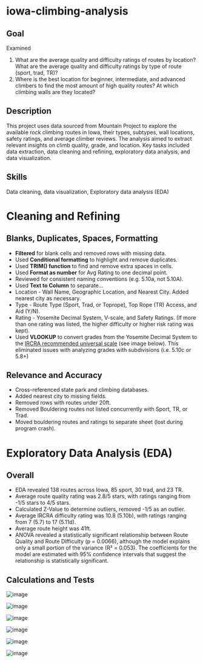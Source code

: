 # iowa-climbing-analysis

## **Goal**
Examined
1. What are the average quality and difficulty ratings of routes by location? What are the average quality and difficulty ratings by type of route (sport, trad, TR)?
2. Where is the best location for beginner, intermediate, and advanced climbers to find the most amount of high quality routes? At which climbing walls are they located?

## Description
This project uses data sourced from Mountain Project to explore the available rock climbing routes in Iowa, their types, subtypes, wall locations, safety ratings, and average climber reviews. The analysis aimed to extract relevant insights on climb quality, grade, and location. Key tasks included data extraction, data cleaning and refining, exploratory data analysis, and data visualization. 

## Skills
Data cleaning, data visualization, Exploratory data analysis (EDA)

# Cleaning and Refining

## Blanks, Duplicates, Spaces, Formatting
- **Filtered** for blank cells and removed rows with missing data.
- Used **Conditional formatting** to highlight and remove duplicates.
- Used **TRIM() function** to find and remove extra spaces in cells.
- Used **Format as number** for Avg Rating to one decimal point.
- Reviewed for consistent naming conventions (e.g. 5.10a, not 5.10A).
- Used **Text to Column** to separate...
-    Location - Wall Name, Geographic Location, and Nearest City. Added nearest city as necessary. 
-    Type - Route Type (Sport, Trad, or Toprope), Top Rope (TR) Access, and Aid (Y/N).
-    Rating - Yosemite Decimal System, V-scale, and Safety Ratings. (If more than one rating was listed, the higher difficulty or higher risk rating was kept).
- Used **VLOOKUP** to convert grades from the Yosemite Decimal System to the [IRCRA recommended universal scale](https://www.ircra.rocks/single-post/2016/09/12/reporting-grades-in-climbing-research) (see image below). This eliminated issues with analyzing grades with subdivisions (i.e. 5.10c or 5.8+)

## Relevance and Accuracy
- Cross-referenced state park and climbing databases.
- Added nearest city to missing fields. 
- Removed rows with routes under 20ft. 
- Removed Bouldering routes not listed concurrently with Sport, TR, or Trad.
-    Moved bouldering routes and ratings to separate sheet (lost during program crash).

# Exploratory Data Analysis (EDA)

## Overall
- EDA revealed 138 routes across Iowa, 85 sport, 30 trad, and 23 TR.
- Average route quality rating was 2.8/5 stars, with ratings ranging from -1/5 stars to 4/5 stars.
-   Calculated Z-Value to determine outliers, removed -1/5 as an outlier.
- Average IRCRA difficulty rating was 10.8 (5.10b), with ratings ranging from 7 (5.7) to 17 (5.11d).
- Average route height was 41ft.
- ANOVA revealed a statistically significant relationship between Route Quality and Route Difficulty (p = 0.0066), although the model explains only a small portion of the variance (R² = 0.053). The coefficients for the model are estimated with 95% confidence intervals that suggest the relationship is statistically significant.

## Calculations and Tests
![image](https://github.com/user-attachments/assets/758f2302-b8f6-41d8-acaf-23ad05ec4031)

![image](https://github.com/user-attachments/assets/cddc043d-551c-4c3d-ab15-d02b34f1ad19)

![image](https://github.com/user-attachments/assets/6f7b5b49-85cb-4edc-9f33-ad49e7a1dc01)

![image](https://github.com/user-attachments/assets/17d87f3d-42b7-4506-988a-6c5aca954bee)

![image](https://github.com/user-attachments/assets/a18f0b35-cb4f-44ee-b3e0-7cdb769eadf2)

![image](https://github.com/user-attachments/assets/619f97d2-7c9b-494a-9abe-716e88c09d3f)



